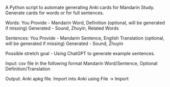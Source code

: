 A Python script to automate generating Anki cards for Mandarin Study.
Generate cards for words or for full sentences.

Words:
You Provide - Mandarin Word, Definition (optional, will be generated if missing)
Generated - Sound, Zhuyin, Related Words

Sentences:
You Provide - Mandarin Sentence, English Translation (optional, will be generated if missing)
Generated - Sound, Zhuyin

Possible stretch goal - Using ChatGPT to generate example sentences.

Input:
csv file in the following format
Mandarin Word/Sentence, Optional Definition/Translation

Output:
Anki apkg file. Import into Anki using File -> Import